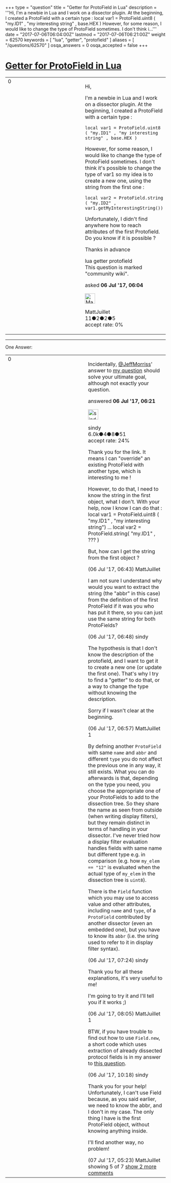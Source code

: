 +++
type = "question"
title = "Getter for ProtoField in Lua"
description = '''Hi, I&#x27;m a newbie in Lua and I work on a dissector plugin. At the beginning, I created a ProtoField with a certain type : local var1 = ProtoField.uint8 ( &quot;my.ID1&quot; , &quot;my interesting string&quot; , base.HEX )  However, for some reason, I would like to change the type of ProtoField sometimes. I don&#x27;t think i...'''
date = "2017-07-06T06:04:00Z"
lastmod = "2017-07-06T06:21:00Z"
weight = 62570
keywords = [ "lua", "getter", "protofield" ]
aliases = [ "/questions/62570" ]
osqa_answers = 0
osqa_accepted = false
+++

<div class="headNormal">

# [Getter for ProtoField in Lua](/questions/62570/getter-for-protofield-in-lua)

</div>

<div id="main-body">

<div id="askform">

<table id="question-table" style="width:100%;"><colgroup><col style="width: 50%" /><col style="width: 50%" /></colgroup><tbody><tr class="odd"><td style="width: 30px; vertical-align: top"><div class="vote-buttons"><div id="post-62570-score" class="post-score" title="current number of votes">0</div><div id="favorite-count" class="favorite-count"></div></div></td><td><div id="item-right"><div class="question-body"><p>Hi,</p><p>I'm a newbie in Lua and I work on a dissector plugin. At the beginning, I created a ProtoField with a certain type :</p><pre><code>local var1 = ProtoField.uint8 ( &quot;my.ID1&quot; , &quot;my interesting string&quot; , base.HEX )</code></pre><p>However, for some reason, I would like to change the type of ProtoField sometimes. I don't think it's possible to change the type of var1 so my idea is to create a new one, using the string from the first one :</p><pre><code>local var2 = ProtoField.string ( &quot;my.ID2&quot; , var1.getMyInterestingString())</code></pre><p>Unfortunately, I didn't find anywhere how to reach attributes of the first Protofield. Do you know if it is possible ?</p><p>Thanks in advance</p></div><div id="question-tags" class="tags-container tags">lua getter protofield</div><div id="question-controls" class="post-controls"><div class="community-wiki">This question is marked "community wiki".</div></div><div class="post-update-info-container"><div class="post-update-info post-update-info-user"><p>asked <strong>06 Jul '17, 06:04</strong></p><img src="https://secure.gravatar.com/avatar/bd2aa9f8bc1b7271efcc67eab4613190?s=32&amp;d=identicon&amp;r=g" class="gravatar" width="32" height="32" alt="MattJuillet&#39;s gravatar image" /><p>MattJuillet<br />
<span class="score" title="11 reputation points">11</span><span title="2 badges"><span class="badge1">●</span><span class="badgecount">2</span></span><span title="2 badges"><span class="silver">●</span><span class="badgecount">2</span></span><span title="5 badges"><span class="bronze">●</span><span class="badgecount">5</span></span><br />
<span class="accept_rate" title="Rate of the user&#39;s accepted answers">accept rate:</span> <span title="MattJuillet has no accepted answers">0%</span></p></div></div><div id="comments-container-62570" class="comments-container"></div><div id="comment-tools-62570" class="comment-tools"></div><div class="clear"></div><div id="comment-62570-form-container" class="comment-form-container"></div><div class="clear"></div></div></td></tr></tbody></table>

------------------------------------------------------------------------

<div class="tabBar">

<span id="sort-top"></span>

<div class="headQuestions">

One Answer:

</div>

</div>

<span id="62571"></span>

<div id="answer-container-62571" class="answer">

<table style="width:100%;"><colgroup><col style="width: 50%" /><col style="width: 50%" /></colgroup><tbody><tr class="odd"><td style="width: 30px; vertical-align: top"><div class="vote-buttons"><div id="post-62571-score" class="post-score" title="current number of votes">0</div></div></td><td><div class="item-right"><div class="answer-body"><p>Incidentally, <a href="https://ask.wireshark.org/users/655/jeffmorriss">@JeffMorriss</a>' answer to <a href="https://ask.wireshark.org/questions/62100/is-the-possibility-to-overload-fields-definitions-a-controlled-property-which-can-be-relied-on">my question</a> should solve your ultimate goal, although not exactly your question.</p></div><div class="answer-controls post-controls"></div><div class="post-update-info-container"><div class="post-update-info post-update-info-user"><p>answered <strong>06 Jul '17, 06:21</strong></p><img src="https://secure.gravatar.com/avatar/00fc6e2633725bd871ff636f0175eabc?s=32&amp;d=identicon&amp;r=g" class="gravatar" width="32" height="32" alt="sindy&#39;s gravatar image" /><p>sindy<br />
<span class="score" title="6049 reputation points"><span>6.0k</span></span><span title="4 badges"><span class="badge1">●</span><span class="badgecount">4</span></span><span title="8 badges"><span class="silver">●</span><span class="badgecount">8</span></span><span title="51 badges"><span class="bronze">●</span><span class="badgecount">51</span></span><br />
<span class="accept_rate" title="Rate of the user&#39;s accepted answers">accept rate:</span> <span title="sindy has 110 accepted answers">24%</span></p></div></div><div id="comments-container-62571" class="comments-container"><span id="62572"></span><div id="comment-62572" class="comment"><div id="post-62572-score" class="comment-score"></div><div class="comment-text"><p>Thank you for the link. It means I can "override" an existing ProtoField with another type, which is interesting to me !</p><p>However, to do that, I need to know the string in the first object, what I don't. With your help, now I know I can do that : local var1 = ProtoField.uint8 ( "my.ID1" , "my interesting string") ... local var2 = ProtoField.string( "my.ID1" , ??? )</p><p>But, how can I get the string from the first object ?</p></div><div id="comment-62572-info" class="comment-info"><span class="comment-age">(06 Jul '17, 06:43)</span> MattJuillet</div></div><span id="62573"></span><div id="comment-62573" class="comment"><div id="post-62573-score" class="comment-score"></div><div class="comment-text"><p>I am not sure I understand why would you want to extract the string (the "abbr" in this case) from the definition of the first ProtoField if it was you who has put it there, so you can just use the same string for both ProtoFields?</p></div><div id="comment-62573-info" class="comment-info"><span class="comment-age">(06 Jul '17, 06:48)</span> sindy</div></div><span id="62574"></span><div id="comment-62574" class="comment"><div id="post-62574-score" class="comment-score"></div><div class="comment-text"><p>The hypothesis is that I don't know the description of the protofield, and I want to get it to create a new one (or update the first one). That's why I try to find a "getter" to do that, or a way to change the type without knowing the description.</p><p>Sorry if I wasn't clear at the beginning.</p></div><div id="comment-62574-info" class="comment-info"><span class="comment-age">(06 Jul '17, 06:57)</span> MattJuillet</div></div><span id="62575"></span><div id="comment-62575" class="comment"><div id="post-62575-score" class="comment-score">1</div><div class="comment-text"><p>By defning another <code>ProtoField</code> with same <code>name</code> and <code>abbr</code> and different <code>type</code> you do not affect the previous one in any way, it still exists. What you can do afterwards is that, depending on the type you need, you choose the appropriate one of your ProtoFields to add to the dissection tree. So they share the name as seen from outside (when writing display filters), but they remain distinct in terms of handling in your dissector. I've never tried how a display filter evaluation handles fields with same name but different type e.g. in comparison (e.g. how <code>my_elem == "12"</code> is evaluated when the actual type of <code>my_elem</code> in the dissection tree is <code>uint8</code>).</p><p>There is the <code>Field</code> function which you may use to access value and other attributes, including <code>name</code> and <code>type</code>, of a <code>ProtoField</code> contributed by another dissector (even an embedded one), but you have to know its <code>abbr</code> (i.e. the sring used to refer to it in display filter syntax).</p></div><div id="comment-62575-info" class="comment-info"><span class="comment-age">(06 Jul '17, 07:24)</span> sindy</div></div><span id="62577"></span><div id="comment-62577" class="comment not_top_scorer"><div id="post-62577-score" class="comment-score"></div><div class="comment-text"><p>Thank you for all these explanations, it's very useful to me!</p><p>I'm going to try it and I'll tell you if it works ;)</p></div><div id="comment-62577-info" class="comment-info"><span class="comment-age">(06 Jul '17, 08:05)</span> MattJuillet</div></div><span id="62588"></span><div id="comment-62588" class="comment"><div id="post-62588-score" class="comment-score">1</div><div class="comment-text"><p>BTW, if you have trouble to find out how to use <code>Field.new</code>, a short code which uses extraction of already dissected protocol fields is in my answer to <a href="https://ask.wireshark.org/questions/49130/wireless-partial-virtual-bitmap">this question</a>.</p></div><div id="comment-62588-info" class="comment-info"><span class="comment-age">(06 Jul '17, 10:18)</span> sindy</div></div><span id="62603"></span><div id="comment-62603" class="comment not_top_scorer"><div id="post-62603-score" class="comment-score"></div><div class="comment-text"><p>Thank you for your help! Unfortunately, I can't use Field because, as you said earlier, we need to know the abbr, and I don't in my case. The only thing I have is the first ProtoField object, without knowing anything inside.</p><p>I'll find another way, no problem!</p></div><div id="comment-62603-info" class="comment-info"><span class="comment-age">(07 Jul '17, 05:23)</span> MattJuillet</div></div></div><div id="comment-tools-62571" class="comment-tools"><span class="comments-showing"> showing 5 of 7 </span> <a href="#" class="show-all-comments-link">show 2 more comments</a></div><div class="clear"></div><div id="comment-62571-form-container" class="comment-form-container"></div><div class="clear"></div></div></td></tr></tbody></table>

</div>

<div class="paginator-container-left">

</div>

</div>

</div>

